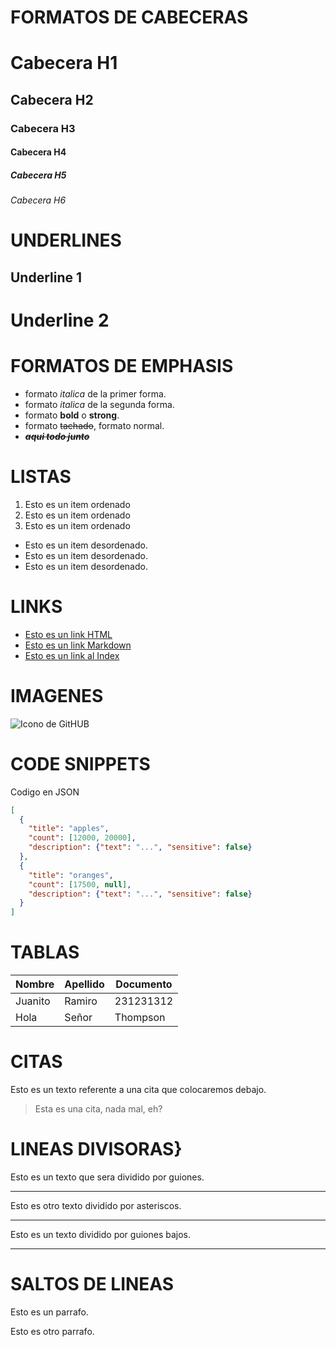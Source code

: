 # FORMATOS DE CABECERAS
# Cabecera H1
## Cabecera H2
### Cabecera H3
#### Cabecera H4
##### Cabecera H5
###### Cabecera H6

# UNDERLINES
Underline 1
-----------
Underline 2
===========

# FORMATOS DE EMPHASIS
- formato *italica* de la primer forma.
- formato _italica_ de la segunda forma.
- formato **bold** o __strong__.
- formato ~~tachado~~, formato normal.
- ~~***aqui todo junto***~~

# LISTAS
1. Esto es un item ordenado
2. Esto es un item ordenado
3. Esto es un item ordenado
- Esto es un item desordenado.
- Esto es un item desordenado.
- Esto es un item desordenado.

# LINKS
- <a href="http://google.com">Esto es un link HTML </a>
- [Esto es un link Markdown](http://www.google.com)
- [Esto es un link al Index](index.html)

# IMAGENES
![Icono de GitHUB](https://s3.us-east-2.amazonaws.com/upload-icon/uploads/icons/png/10412341841540553610-256.png)

# CODE SNIPPETS
Codigo en JSON
```JSON
[
  {
    "title": "apples",
    "count": [12000, 20000],
    "description": {"text": "...", "sensitive": false}
  },
  {
    "title": "oranges",
    "count": [17500, null],
    "description": {"text": "...", "sensitive": false}
  }
]
```

# TABLAS
| Nombre | Apellido | Documento |
|--------|----------|-----------|
| Juanito | Ramiro | 231231312 |
| Hola | Señor | Thompson |

# CITAS
Esto es un texto referente a una cita que colocaremos debajo.
> Esta es una cita, nada mal, eh?

# LINEAS DIVISORAS}
Esto es un texto que sera dividido por guiones.

---
Esto es otro texto dividido por asteriscos.

***
Esto es un texto dividido por guiones bajos.

___

# SALTOS DE LINEAS
Esto es un parrafo.

Esto es otro parrafo.